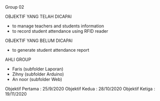 Group 02

OBJEKTIF YANG TELAH DICAPAI
- to manage teachers and students information
- to record student attendance using RFID reader

OBJEKTIF YANG BELUM DICAPAI
- to generate student attendance report

AHLI GROUP
- Faris (subfolder Laporan)
- Zihny (subfolder Arduino)
- An noor (subfolder Web)

Objektif Pertama : 25/9/2020
Objektif Kedua : 28/10/2020
Objektif Ketiga : 19/11/2020